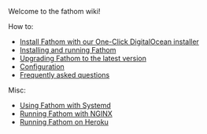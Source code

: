 Welcome to the fathom wiki!

How to:

* [Install Fathom with our One-Click DigitalOcean installer](DigitalOcean%20One-Click%20Installation%20Instructions.md)
* [Installing and running Fathom](Installation%20instructions.md)
* [Upgrading Fathom to the latest version](Updating%20to%20the%20latest%20version.md)
* [Configuration](Configuration.md)
* [Frequently asked questions](FAQ.md)

Misc:

* [Using Fathom with Systemd](misc/Systemd.md)
* [Running Fathom with NGINX](misc/NGINX.md)
* [Running Fathom on Heroku](misc/Heroku.md)
